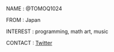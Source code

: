 NAME : @TOMOQ1024

FROM : Japan

INTEREST : programming, math art, music

CONTACT : [Twitter](https://twitter.com/TOMOQ8192)
